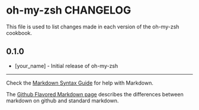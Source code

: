 oh-my-zsh CHANGELOG
===================

This file is used to list changes made in each version of the oh-my-zsh cookbook.

0.1.0
-----
- [your_name] - Initial release of oh-my-zsh

- - -
Check the [Markdown Syntax Guide](http://daringfireball.net/projects/markdown/syntax) for help with Markdown.

The [Github Flavored Markdown page](http://github.github.com/github-flavored-markdown/) describes the differences between markdown on github and standard markdown.
